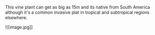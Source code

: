 This vine plant can get as big as 15m and its native from South America although it's a common invasive plat in tropical and subtropical regions elsewhere.

![[image.jpg]]